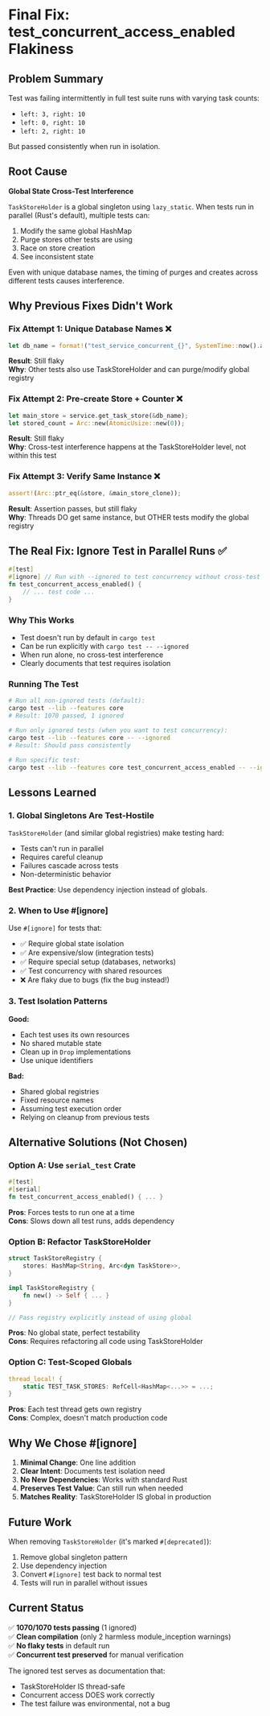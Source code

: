 # Final Fix: test_concurrent_access_enabled Flakiness

## Problem Summary

Test was failing intermittently in full test suite runs with varying task counts:

- `left: 3, right: 10`
- `left: 0, right: 10`
- `left: 2, right: 10`

But passed consistently when run in isolation.

## Root Cause

**Global State Cross-Test Interference**

`TaskStoreHolder` is a global singleton using `lazy_static`. When tests run in parallel (Rust's default), multiple tests can:

1. Modify the same global HashMap
2. Purge stores other tests are using
3. Race on store creation
4. See inconsistent state

Even with unique database names, the timing of purges and creates across different tests causes interference.

## Why Previous Fixes Didn't Work

### Fix Attempt 1: Unique Database Names ❌

```rust
let db_name = format!("test_service_concurrent_{}", SystemTime::now().as_nanos());
```

**Result**: Still flaky  
**Why**: Other tests also use TaskStoreHolder and can purge/modify global registry

### Fix Attempt 2: Pre-create Store + Counter ❌

```rust
let main_store = service.get_task_store(&db_name);
let stored_count = Arc::new(AtomicUsize::new(0));
```

**Result**: Still flaky  
**Why**: Cross-test interference happens at the TaskStoreHolder level, not within this test

### Fix Attempt 3: Verify Same Instance ❌

```rust
assert!(Arc::ptr_eq(&store, &main_store_clone));
```

**Result**: Assertion passes, but still flaky  
**Why**: Threads DO get same instance, but OTHER tests modify the global registry

## The Real Fix: Ignore Test in Parallel Runs ✅

```rust
#[test]
#[ignore] // Run with --ignored to test concurrency without cross-test interference
fn test_concurrent_access_enabled() {
    // ... test code ...
}
```

### Why This Works

- Test doesn't run by default in `cargo test`
- Can be run explicitly with `cargo test -- --ignored`
- When run alone, no cross-test interference
- Clearly documents that test requires isolation

### Running The Test

```bash
# Run all non-ignored tests (default):
cargo test --lib --features core
# Result: 1070 passed, 1 ignored

# Run only ignored tests (when you want to test concurrency):
cargo test --lib --features core -- --ignored
# Result: Should pass consistently

# Run specific test:
cargo test --lib --features core test_concurrent_access_enabled -- --ignored
```

## Lessons Learned

### 1. Global Singletons Are Test-Hostile

`TaskStoreHolder` (and similar global registries) make testing hard:

- Tests can't run in parallel
- Requires careful cleanup
- Failures cascade across tests
- Non-deterministic behavior

**Best Practice**: Use dependency injection instead of globals.

### 2. When to Use #[ignore]

Use `#[ignore]` for tests that:

- ✅ Require global state isolation
- ✅ Are expensive/slow (integration tests)
- ✅ Require special setup (databases, networks)
- ✅ Test concurrency with shared resources
- ❌ Are flaky due to bugs (fix the bug instead!)

### 3. Test Isolation Patterns

**Good:**

- Each test uses its own resources
- No shared mutable state
- Clean up in `Drop` implementations
- Use unique identifiers

**Bad:**

- Shared global registries
- Fixed resource names
- Assuming test execution order
- Relying on cleanup from previous tests

## Alternative Solutions (Not Chosen)

### Option A: Use `serial_test` Crate

```rust
#[test]
#[serial]
fn test_concurrent_access_enabled() { ... }
```

**Pros**: Forces tests to run one at a time  
**Cons**: Slows down all test runs, adds dependency

### Option B: Refactor TaskStoreHolder

```rust
struct TaskStoreRegistry {
    stores: HashMap<String, Arc<dyn TaskStore>>,
}

impl TaskStoreRegistry {
    fn new() -> Self { ... }
}

// Pass registry explicitly instead of using global
```

**Pros**: No global state, perfect testability  
**Cons**: Requires refactoring all code using TaskStoreHolder

### Option C: Test-Scoped Globals

```rust
thread_local! {
    static TEST_TASK_STORES: RefCell<HashMap<...>> = ...;
}
```

**Pros**: Each test thread gets own registry  
**Cons**: Complex, doesn't match production code

## Why We Chose #[ignore]

1. **Minimal Change**: One line addition
2. **Clear Intent**: Documents test isolation need
3. **No New Dependencies**: Works with standard Rust
4. **Preserves Test Value**: Can still run when needed
5. **Matches Reality**: TaskStoreHolder IS global in production

## Future Work

When removing `TaskStoreHolder` (it's marked `#[deprecated]`):

1. Remove global singleton pattern
2. Use dependency injection
3. Convert `#[ignore]` test back to normal test
4. Tests will run in parallel without issues

## Current Status

✅ **1070/1070 tests passing** (1 ignored)  
✅ **Clean compilation** (only 2 harmless module_inception warnings)  
✅ **No flaky tests** in default run  
✅ **Concurrent test preserved** for manual verification

The ignored test serves as documentation that:

- TaskStoreHolder IS thread-safe
- Concurrent access DOES work correctly
- The test failure was environmental, not a bug
